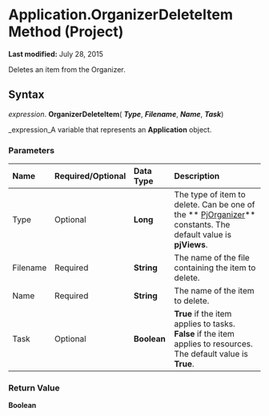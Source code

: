 
# Application.OrganizerDeleteItem Method (Project)

 **Last modified:** July 28, 2015

Deletes an item from the Organizer.

## Syntax

 _expression_. **OrganizerDeleteItem**( **_Type_**,  **_Filename_**,  **_Name_**,  **_Task_**)

 _expression_A variable that represents an  **Application** object.


### Parameters



|**Name**|**Required/Optional**|**Data Type**|**Description**|
|:-----|:-----|:-----|:-----|
|Type|Optional| **Long**|The type of item to delete. Can be one of the  ** [PjOrganizer](d176be88-4df9-3826-c806-f7f650fffb39.md)** constants. The default value is **pjViews**.|
|Filename|Required| **String**|The name of the file containing the item to delete.|
|Name|Required| **String**|The name of the item to delete.|
|Task|Optional| **Boolean**| **True** if the item applies to tasks. **False** if the item applies to resources. The default value is **True**.|

### Return Value

 **Boolean**

